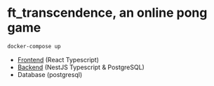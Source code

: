 # ft_transcendence, an online pong game 

```bash
docker-compose up
```

- [Frontend](http://localhost:3000/) (React Typescript)
- [Backend](http://localhost:3001/api/#/) (NestJS Typescript & PostgreSQL)
- Database (postgresql)
